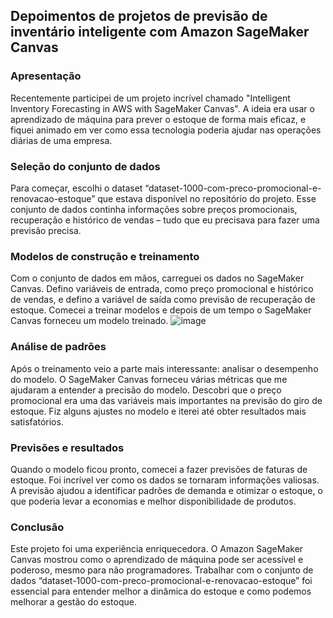 ## Depoimentos de projetos de previsão de inventário inteligente com Amazon SageMaker Canvas

### Apresentação

Recentemente participei de um projeto incrível chamado "Intelligent Inventory Forecasting in AWS with SageMaker Canvas". A ideia era usar o aprendizado de máquina para prever o estoque de forma mais eficaz, e fiquei animado em ver como essa tecnologia poderia ajudar nas operações diárias de uma empresa.
### Seleção do conjunto de dados

Para começar, escolhi o dataset “dataset-1000-com-preco-promocional-e-renovacao-estoque” que estava disponível no repositório do projeto. Esse conjunto de dados continha informações sobre preços promocionais, recuperação e histórico de vendas – tudo que eu precisava para fazer uma previsão precisa.
### Modelos de construção e treinamento

Com o conjunto de dados em mãos, carreguei os dados no SageMaker Canvas. Defino variáveis ​​de entrada, como preço promocional e histórico de vendas, e defino a variável de saída como previsão de recuperação de estoque. Comecei a treinar modelos e depois de um tempo o SageMaker Canvas forneceu um modelo treinado.
![image](https://github.com/user-attachments/assets/3481b5dd-eb10-49a5-b4b6-5fff3de46238)

### Análise de padrões

Após o treinamento veio a parte mais interessante: analisar o desempenho do modelo. O SageMaker Canvas forneceu várias métricas que me ajudaram a entender a precisão do modelo. Descobri que o preço promocional era uma das variáveis ​​mais importantes na previsão do giro de estoque. Fiz alguns ajustes no modelo e iterei até obter resultados mais satisfatórios.
### Previsões e resultados

Quando o modelo ficou pronto, comecei a fazer previsões de faturas de estoque. Foi incrível ver como os dados se tornaram informações valiosas. A previsão ajudou a identificar padrões de demanda e otimizar o estoque, o que poderia levar a economias e melhor disponibilidade de produtos.
### Conclusão

Este projeto foi uma experiência enriquecedora. O Amazon SageMaker Canvas mostrou como o aprendizado de máquina pode ser acessível e poderoso, mesmo para não programadores. Trabalhar com o conjunto de dados “dataset-1000-com-preco-promocional-e-renovacao-estoque” foi essencial para entender melhor a dinâmica do estoque e como podemos melhorar a gestão do estoque.
